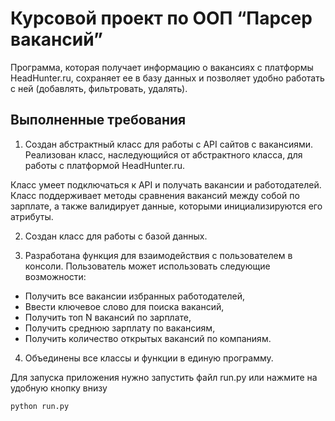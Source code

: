 
# Курсовой проект по ООП “Парсер вакансий”

Программа, которая получает информацию о вакансиях с платформы HeadHunter.ru, сохраняет ее в базу данных и позволяет удобно работать с ней (добавлять, фильтровать, удалять).

## Выполненные требования

1. Создан абстрактный класс для работы с API сайтов с вакансиями. Реализован класс, наследующийся от абстрактного класса, для работы с платформой HeadHunter.ru.

Класс умеет подключаться к API и получать вакансии и работодателей.
Класс поддерживает методы сравнения вакансий между собой по зарплате, а также валидирует данные, которыми инициализируются его атрибуты.

2. Создан класс для работы с базой данных.  

3. Разработана функция для взаимодействия с пользователем в консоли.
Пользователь может использовать следующие возможности:
- Получить все вакансии избранных работодателей,
- Ввести ключевое слово для поиска вакансий,
- Получить топ N вакансий по зарплате,
- Получить среднюю зарплату по вакансиям,
- Получить количество открытых вакансий по компаниям.

4. Объединены все классы и функции в единую программу.

Для запуска приложения нужно запустить файл run.py или нажмите на удобную кнопку внизу
```terminal
python run.py